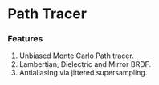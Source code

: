 # Path Tracer

### Features
1. Unbiased Monte Carlo Path tracer.
2. Lambertian, Dielectric and Mirror BRDF.
3. Antialiasing via jittered supersampling.

